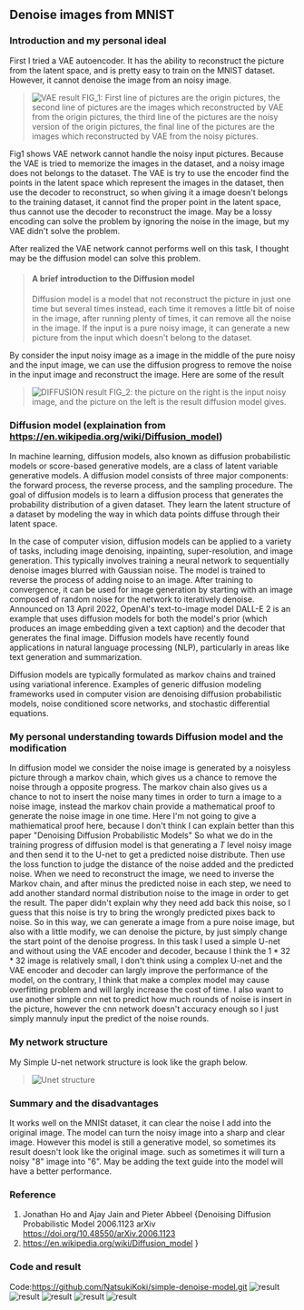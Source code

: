 ## Denoise images from MNIST
### Introduction and my personal ideal
   First I tried a VAE autoencoder. It has the ability to reconstruct the picture from the latent space, and is pretty easy to train on the MNIST dataset. However, it cannot denoise the image from an noisy image.
> ![VAE result](./VAE_ans_20.png)
FIG_1: First line of pictures are the origin pictures, the second line of pictures are the images which reconstructed by VAE from the origin pictures,  the third line of the pictures are the noisy version of the origin pictures, the final line of the pictures are the images which reconstructed by VAE from the noisy pictures.

  Fig1 shows VAE network cannot handle the noisy input pictures. Because the VAE is tried to memorize the images in the dataset, and a noisy image does not belongs to the dataset. The VAE is try to use the encoder find the points in the latent space which represent the images in the dataset, then use the decoder to reconstruct, so when giving it a image doesn't belongs to the training dataset, it cannot find the proper point in the latent space, thus cannot use the decoder to reconstruct the image. May be a lossy encoding can solve the problem by ignoring the noise in the image, but my VAE didn't solve the problem. 
        
  After realized the VAE network cannot performs well on this task, I thought may be the diffusion model can solve this problem.
> #### A brief introduction to the Diffusion model
>  Diffusion model is a model that not reconstruct the picture in just one time but several times instead, each time it removes a little bit of noise in the image, after running plenty of times, it can remove all the noise in the image. If the input is a pure noisy image, it can generate a new picture from the input which doesn't belong to the dataset. 
        
   By consider the input noisy image as a image in the middle of the pure noisy and the input image, we can use the diffusion progress to remove the noise in the input image and reconstruct the image. Here are some of the result
> ![DIFFUSION result](./diffusion_result/0.png)
FIG_2: the picture on the right is the input noisy image, and the picture on the left is the result diffusion model gives.

### Diffusion model (explaination from https://en.wikipedia.org/wiki/Diffusion_model)
  In machine learning, diffusion models, also known as diffusion probabilistic models or score-based generative models, are a class of latent variable generative models. A diffusion model consists of three major components: the forward process, the reverse process, and the sampling procedure. The goal of diffusion models is to learn a diffusion process that generates the probability distribution of a given dataset. They learn the latent structure of a dataset by modeling the way in which data points diffuse through their latent space.

  In the case of computer vision, diffusion models can be applied to a variety of tasks, including image denoising, inpainting, super-resolution, and image generation. This typically involves training a neural network to sequentially denoise images blurred with Gaussian noise. The model is trained to reverse the process of adding noise to an image. After training to convergence, it can be used for image generation by starting with an image composed of random noise for the network to iteratively denoise. Announced on 13 April 2022, OpenAI's text-to-image model DALL-E 2 is an example that uses diffusion models for both the model's prior (which produces an image embedding given a text caption) and the decoder that generates the final image. Diffusion models have recently found applications in natural language processing (NLP), particularly in areas like text generation and summarization.

  Diffusion models are typically formulated as markov chains and trained using variational inference. Examples of generic diffusion modeling frameworks used in computer vision are denoising diffusion probabilistic models, noise conditioned score networks, and stochastic differential equations.
        
### My personal understanding towards Diffusion model and the modification

  In diffusion model we consider the noise image is generated by a noisyless picture through a markov chain, which gives us a chance to remove the noise through a opposite progress. The markov chain also gives us a chance to not to insert the noise many times in order to turn a image to a noise image, instead the markov chain provide a mathematical proof to generate the noise image in one time. Here I'm not going to give a mathiematical proof here, because I don't think I can explain better than this paper "Denoising Diffusion Probabilistic Models" So what we do in the training progress of diffusion model is that generating a $T$ level noisy image and then send it to the U-net to get a predicted noise distribute. Then use the loss function to judge the distance of the noise added and the predicted noise. When we need to reconstruct the image, we need to inverse the Markov chain, and after minus the predicted noise in each step, we need to add another standard normal distribution noise to the image in order to get the result. The paper didn't explain why they need add back this noise, so I guess that this noise is try to bring the wrongly predicted pixes back to noise. So in this way, we can generate a image from a pure noise image, but also with a little modify, we can denoise the picture, by just simply change the start point of the denoise progress.
  In this task I used a simple U-net and without using the VAE encoder and decoder, because I think the $1*32*32$ image is relatively small, I don't think using a complex U-net and the VAE encoder and decoder can largly improve the performance of the model, on the contrary, I think that make a complex model may cause overfitting problem and will largly increase the cost of time. I also want to use another simple cnn net to predict how much rounds of noise is insert in the picture, however the cnn network doesn't accuracy enough so I just simply mannuly input the predict of the noise rounds.
### My network structure
  My Simple U-net network structure is look like the graph below. 

>![Unet structure](./DIFF.png)


### Summary and the disadvantages
  It works well on the MNISt dataset, it can clear the noise I add into the original image. The model can turn the noisy image into a sharp and clear image. However this model is still a generative model, so sometimes its result doesn't look like the original image. such as sometimes it will turn a noisy "8" image into "6". May be adding the text guide into the model will have a better performance.

### Reference
  1. Jonathan Ho and Ajay Jain and Pieter Abbeel {Denoising Diffusion Probabilistic Model 2006.1123 arXiv https://doi.org/10.48550/arXiv.2006.1123
  2. https://en.wikipedia.org/wiki/Diffusion_model
}
### Code and result
Code:https://github.com/NatsukiKoki/simple-denoise-model.git
![result](./diffusion_result/0.png)
![result](./diffusion_result/2.png)
![result](./diffusion_result/9.png)
![result](./diffusion_result/6.png)
![result](./diffusion_result/8.png)